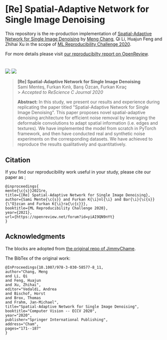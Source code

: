 # [Re] Spatial-Adaptive Network for Single Image Denoising

This repository is the re-production implementation of [Spatial-Adaptive Network for Single Image Denoising](https://arxiv.org/abs/2001.10291) by [Meng Chang](https://github.com/JimmyChame), Qi Li, Huajun Feng and Zhihai Xu in the scope of [ML Reproducibility Challenge 2020](https://paperswithcode.com/rc2020).

For more details please visit [our reproducibilty report on OpenReview](https://openreview.net/forum?id=yiAI9QN9nYt).

#

![][birds]
![][keys]

> **[Re] Spatial-Adaptive Network for Single Image Denoising**<br>
> Sami Menteş, Furkan Kınlı, Barış Özcan, Furkan Kıraç <br> > _Accepted to ReScience C Journal 2020_ <br>
>
> **Abstract:** In this study, we present our results and experience during replicating the paper titled "Spatial-Adaptive Network for Single Image Denoising". This paper proposes novel spatial-adaptive denoising architecture for efficient noise removal by leveraging the deformable convolutions to adapt spatial information (i.e. edges and textures). We have implemented the model from scratch in PyTorch framework, and then have conducted real and synthetic noise experiments on the corresponding datasets. We have achieved to reproduce the results qualitatively and quantitatively.

## Citation

If you find our reproducibility work useful in your study, please cite our paper as ;

```
@inproceedings{
mente{\c{s}}2021re,
title={[Re] Spatial-Adaptive Network for Single Image Denoising},
author={Sami Mente{\c{s}} and Furkan K{\i}nl{\i} and Bar{\i}{\c{s}} {\"O}zcan and Furkan K{\i}ra{\c{c}}},
booktitle={ML Reproducibility Challenge 2020},
year={2021},
url={https://openreview.net/forum?id=yiAI9QN9nYt}
}
```

## Acknowledgments

The blocks are adopted from [the original repo of JimmyChame](https://github.com/JimmyChame/SADNet).

The BibTex of the original work:

```
@InProceedings{10.1007/978-3-030-58577-8_11,
author="Chang, Meng
and Li, Qi
and Feng, Huajun
and Xu, Zhihai",
editor="Vedaldi, Andrea
and Bischof, Horst
and Brox, Thomas
and Frahm, Jan-Michael",
title="Spatial-Adaptive Network for Single Image Denoising",
booktitle="Computer Vision -- ECCV 2020",
year="2020",
publisher="Springer International Publishing",
address="Cham",
pages="171--187"
}
```

[birds]: images/results.png
[keys]: images/results2.png
